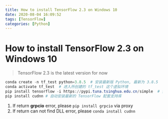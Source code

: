 ```yaml
---
title: How to install TensorFlow 2.3 on Windows 10
date: 2020-08-04 16:09:52
tags: [TensorFlow]
categories: [Python]
---
```


# How to install TensorFlow 2.3 on Windows 10

> TensorFlow 2.3 is the latest version for now

```powershell
conda create -n tf_test python=3.8.5  # 安装最新版 Python, 最新为 3.8.5
conda activate tf_test  # 进入所创建的 tf_test 这个虚拟环境
pip install tensorflow -i https://pypi.tuna.tsinghua.edu.cn/simple  # 安装适配当前虚拟环境 Python 版本的 TensorFlow, 这里利用清华的安装源
pip install cudnn # 自动安装最新的 TensorFlow 配套支持库
```

1. If return **grpcio** error, please `pip install grpcio` via proxy
2. If return can not find DLL error, please `conda install cudnn`
